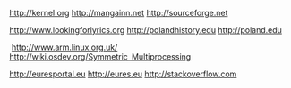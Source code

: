 http://kernel.org http://mangainn.net http://sourceforge.net 

http://www.lookingforlyrics.org http://polandhistory.edu http://poland.edu

 http://www.arm.linux.org.uk/ http://wiki.osdev.org/Symmetric_Multiprocessing
 
 http://euresportal.eu http://eures.eu http://stackoverflow.com
 
